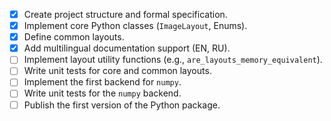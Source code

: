 - [x] Create project structure and formal specification.
- [x] Implement core Python classes (`ImageLayout`, Enums).
- [x] Define common layouts.
- [x] Add multilingual documentation support (EN, RU).
- [ ] Implement layout utility functions (e.g., `are_layouts_memory_equivalent`).
- [ ] Write unit tests for core and common layouts.
- [ ] Implement the first backend for `numpy`.
- [ ] Write unit tests for the `numpy` backend.
- [ ] Publish the first version of the Python package.
